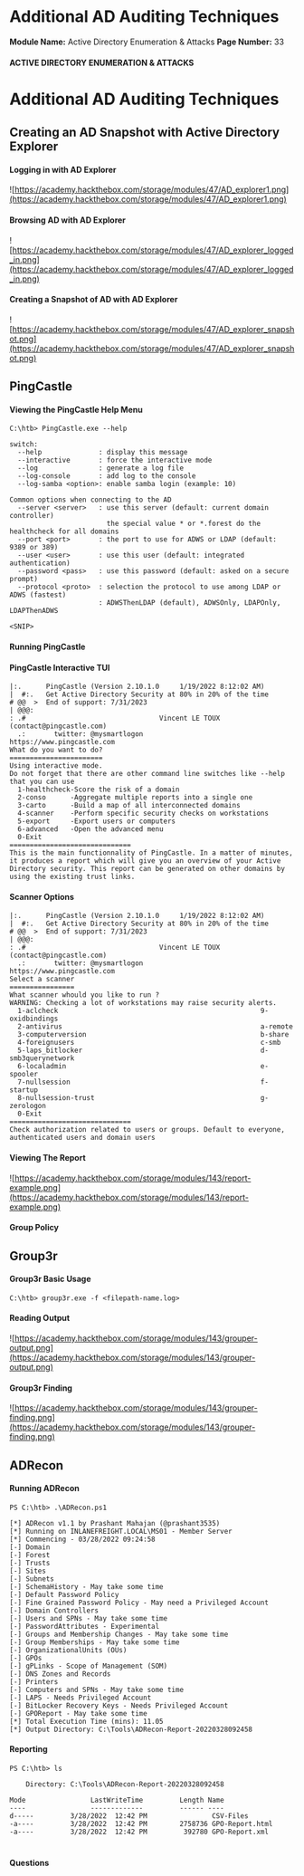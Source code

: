 <!--
 // Platform: Academy
// URL: https://academy.hackthebox.com/module/143/section/1460
// Platform Version: V1
// Module ID: 143
// Module Name: Active Directory Enumeration & Attacks
// Module Difficulty: Medium
// Section ID: 1460
// Section Title: Additional AD Auditing Techniques
// Page Title: Hack The Box - Academy
// Page Number: 33
-->

# Additional AD Auditing Techniques

**Module Name:** Active Directory Enumeration & Attacks **Page Number:** 33

#### 

#### ACTIVE DIRECTORY ENUMERATION & ATTACKS

# Additional AD Auditing Techniques

## Creating an AD Snapshot with Active Directory Explorer

#### Logging in with AD Explorer

![https://academy.hackthebox.com/storage/modules/47/AD_explorer1.png](https://academy.hackthebox.com/storage/modules/47/AD_explorer1.png)

#### Browsing AD with AD Explorer

![https://academy.hackthebox.com/storage/modules/47/AD_explorer_logged_in.png](https://academy.hackthebox.com/storage/modules/47/AD_explorer_logged_in.png)

#### Creating a Snapshot of AD with AD Explorer

![https://academy.hackthebox.com/storage/modules/47/AD_explorer_snapshot.png](https://academy.hackthebox.com/storage/modules/47/AD_explorer_snapshot.png)

## PingCastle

#### Viewing the PingCastle Help Menu

``` cmd-session
C:\htb> PingCastle.exe --help

switch:
  --help              : display this message
  --interactive       : force the interactive mode
  --log               : generate a log file
  --log-console       : add log to the console
  --log-samba <option>: enable samba login (example: 10)

Common options when connecting to the AD
  --server <server>   : use this server (default: current domain controller)
                        the special value * or *.forest do the healthcheck for all domains
  --port <port>       : the port to use for ADWS or LDAP (default: 9389 or 389)
  --user <user>       : use this user (default: integrated authentication)
  --password <pass>   : use this password (default: asked on a secure prompt)
  --protocol <proto>  : selection the protocol to use among LDAP or ADWS (fastest)
                      : ADWSThenLDAP (default), ADWSOnly, LDAPOnly, LDAPThenADWS

<SNIP>
```

#### Running PingCastle

#### PingCastle Interactive TUI

``` cmd-session
|:.      PingCastle (Version 2.10.1.0     1/19/2022 8:12:02 AM)
|  #:.   Get Active Directory Security at 80% in 20% of the time
# @@  >  End of support: 7/31/2023
| @@@:
: .#                                 Vincent LE TOUX (contact@pingcastle.com)
  .:       twitter: @mysmartlogon                    https://www.pingcastle.com
What do you want to do?
=======================
Using interactive mode.
Do not forget that there are other command line switches like --help that you can use
  1-healthcheck-Score the risk of a domain
  2-conso      -Aggregate multiple reports into a single one
  3-carto      -Build a map of all interconnected domains
  4-scanner    -Perform specific security checks on workstations
  5-export     -Export users or computers
  6-advanced   -Open the advanced menu
  0-Exit
==============================
This is the main functionnality of PingCastle. In a matter of minutes, it produces a report which will give you an overview of your Active Directory security. This report can be generated on other domains by using the existing trust links.
```

#### Scanner Options

``` cmd-session
|:.      PingCastle (Version 2.10.1.0     1/19/2022 8:12:02 AM)
|  #:.   Get Active Directory Security at 80% in 20% of the time
# @@  >  End of support: 7/31/2023
| @@@:
: .#                                 Vincent LE TOUX (contact@pingcastle.com)
  .:       twitter: @mysmartlogon                    https://www.pingcastle.com
Select a scanner
================
What scanner whould you like to run ?
WARNING: Checking a lot of workstations may raise security alerts.
  1-aclcheck                                                  9-oxidbindings
  2-antivirus                                                 a-remote
  3-computerversion                                           b-share
  4-foreignusers                                              c-smb
  5-laps_bitlocker                                            d-smb3querynetwork
  6-localadmin                                                e-spooler
  7-nullsession                                               f-startup
  8-nullsession-trust                                         g-zerologon
  0-Exit
==============================
Check authorization related to users or groups. Default to everyone, authenticated users and domain users
```

#### Viewing The Report

![https://academy.hackthebox.com/storage/modules/143/report-example.png](https://academy.hackthebox.com/storage/modules/143/report-example.png)

#### Group Policy

## Group3r

#### Group3r Basic Usage

``` cmd-session
C:\htb> group3r.exe -f <filepath-name.log>
```

#### Reading Output

![https://academy.hackthebox.com/storage/modules/143/grouper-output.png](https://academy.hackthebox.com/storage/modules/143/grouper-output.png)

#### Group3r Finding

![https://academy.hackthebox.com/storage/modules/143/grouper-finding.png](https://academy.hackthebox.com/storage/modules/143/grouper-finding.png)

## ADRecon

#### Running ADRecon

``` powershell-session
PS C:\htb> .\ADRecon.ps1

[*] ADRecon v1.1 by Prashant Mahajan (@prashant3535)
[*] Running on INLANEFREIGHT.LOCAL\MS01 - Member Server
[*] Commencing - 03/28/2022 09:24:58
[-] Domain
[-] Forest
[-] Trusts
[-] Sites
[-] Subnets
[-] SchemaHistory - May take some time
[-] Default Password Policy
[-] Fine Grained Password Policy - May need a Privileged Account
[-] Domain Controllers
[-] Users and SPNs - May take some time
[-] PasswordAttributes - Experimental
[-] Groups and Membership Changes - May take some time
[-] Group Memberships - May take some time
[-] OrganizationalUnits (OUs)
[-] GPOs
[-] gPLinks - Scope of Management (SOM)
[-] DNS Zones and Records
[-] Printers
[-] Computers and SPNs - May take some time
[-] LAPS - Needs Privileged Account
[-] BitLocker Recovery Keys - Needs Privileged Account
[-] GPOReport - May take some time
[*] Total Execution Time (mins): 11.05
[*] Output Directory: C:\Tools\ADRecon-Report-20220328092458
```

#### Reporting

``` powershell-session
PS C:\htb> ls

    Directory: C:\Tools\ADRecon-Report-20220328092458

Mode                LastWriteTime         Length Name
----                -------------         ------ ----
d-----         3/28/2022  12:42 PM                CSV-Files
-a----         3/28/2022  12:42 PM        2758736 GPO-Report.html
-a----         3/28/2022  12:42 PM         392780 GPO-Report.xml
```

# 

# 

#### Questions

####